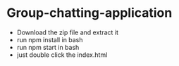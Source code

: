 # Group-chatting-application
* Download the zip file and extract it
* run npm install in bash
* run npm start in bash
* just double click the index.html
